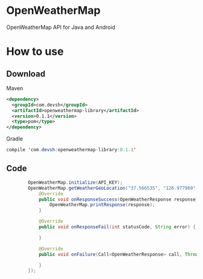 # OpenWeatherMap
OpenWeatherMap API for Java and Android

# How to use
## Download
Maven
```xml
<dependency>
  <groupId>com.devsh</groupId>
  <artifactId>openweathermap-library</artifactId>
  <version>0.1.1</version>
  <type>pom</type>
</dependency>
```
Gradle
```java
compile 'com.devsh:openweathermap-library:0.1.1'
```
## Code
```java
        OpenWeatherMap.initialize(API_KEY);
        OpenWeatherMap.getWeatherGeoLocation("37.566535", "126.977969", new OpenWeatherResponseCallback() {
            @Override
            public void onResponseSuccess(OpenWeatherResponse response) {
                OpenWeatherMap.printResponse(response);
            }

            @Override
            public void onResponseFail(int statusCode, String error) {

            }

            @Override
            public void onFailure(Call<OpenWeatherResponse> call, Throwable t) {

            }
        });
```

